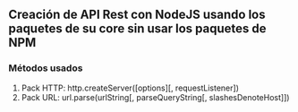 ## Creación de API Rest con NodeJS usando los paquetes de su core sin usar los paquetes de NPM

### Métodos usados
1.  Pack HTTP:  http.createServer([options][, requestListener])
2.  Pack URL:   url.parse(urlString[, parseQueryString[, slashesDenoteHost]])